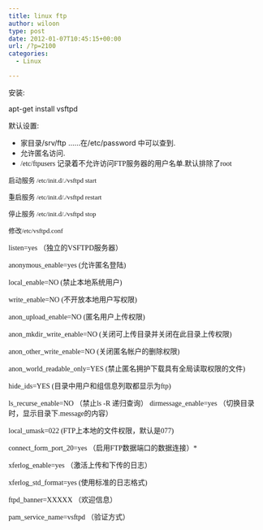 ```yaml
---
title: linux ftp
author: wiloon
type: post
date: 2012-01-07T10:45:15+00:00
url: /?p=2100
categories:
  - Linux

---
```

安装:

apt-get install vsftpd

默认设置:

  * 家目录/srv/ftp &#8230;&#8230;在/etc/password 中可以查到.
  * 允许匿名访问.
  * <span style="font-family: 'Times New Roman';">/etc/ftpusers </span>记录着不允许访问<span style="font-family: 'Times New Roman';">FTP</span>服务器的用户名单<span style="font-family: 'Times New Roman';">.</span>默认排除了<span style="font-family: 'Times New Roman';">root</span>

<span style="font-size: small;">启动服务<span style="font-family: 'Times New Roman';"> /etc/init.d/./vsftpd start</span></span>

<span style="font-size: small;">重启服务<span style="font-family: 'Times New Roman';"> /etc/init.d/./vsftpd restart</span></span>

<span style="font-size: small;">停止服务<span style="font-family: 'Times New Roman';"> /etc/init.d/./vsftpd stop</span></span>



<span style="font-size: small;">修改<span style="font-family: 'Times New Roman';">/etc/vsftpd.conf</span></span>



<span style="font-family: 宋体;">listen=yes （独立的VSFTPD服务器）</span>



<span style="font-family: 宋体;">anonymous_enable=yes (允许匿名登陆)</span>



<span style="font-family: 宋体;">local_enable=NO (禁止本地系统用户)</span>



<span style="font-family: 宋体;">write_enable=NO (不开放本地用户写权限)</span>



<span style="font-family: 宋体;">anon_upload_enable=NO (匿名用户上传权限)</span>



<span style="font-family: 宋体;">anon_mkdir_write_enable=NO (关闭可上传目录并关闭在此目录上传权限)</span>



<span style="font-family: 宋体;">anon_other_write_enable=NO (关闭匿名帐户的删除权限)</span>



<span style="font-family: 宋体;">anon_world_readable_only=YES (禁止匿名拥护下载具有全局读取权限的文件)</span>



<span style="font-family: 宋体;">hide_ids=YES (目录中用户和组信息列取都显示为ftp)</span>



<span style="font-family: 宋体;">ls_recurse_enable=NO </span><span style="font-family: 宋体;">（禁止ls -R 递归查询）</span>
<span style="font-family: 宋体;">dirmessage_enable=yes </span><span style="font-family: 宋体;">（切换目录时，显示目录下.message的内容）</span>



<span style="font-family: 宋体;">local_umask=022 (FTP上本地的文件权限，默认是077)</span>



<span style="font-family: 宋体;">connect_form_port_20=yes （启用FTP数据端口的数据连接）*</span>



<span style="font-family: 宋体;">xferlog_enable=yes （激活上传和下传的日志）</span>



<span style="font-family: 宋体;">xferlog_std_format=yes (使用标准的日志格式)</span>



<span style="font-family: 宋体;">ftpd_banner=XXXXX （欢迎信息）</span>



<span style="font-family: 宋体;">pam_service_name=vsftpd （验证方式）</span>

<span style="font-family: 'Times New Roman'; font-size: small;"> </span>
